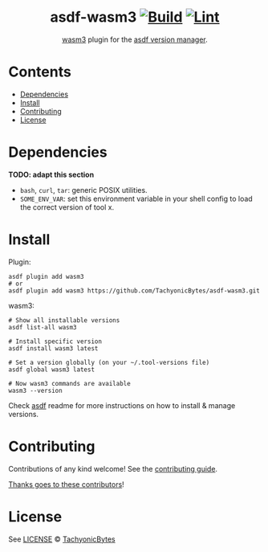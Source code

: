 <div align="center">

# asdf-wasm3 [![Build](https://github.com/TachyonicBytes/asdf-wasm3/actions/workflows/build.yml/badge.svg)](https://github.com/TachyonicBytes/asdf-wasm3/actions/workflows/build.yml) [![Lint](https://github.com/TachyonicBytes/asdf-wasm3/actions/workflows/lint.yml/badge.svg)](https://github.com/TachyonicBytes/asdf-wasm3/actions/workflows/lint.yml)


[wasm3](https://github.com/wasm3/wasm3) plugin for the [asdf version manager](https://asdf-vm.com).

</div>

# Contents

- [Dependencies](#dependencies)
- [Install](#install)
- [Contributing](#contributing)
- [License](#license)

# Dependencies

**TODO: adapt this section**

- `bash`, `curl`, `tar`: generic POSIX utilities.
- `SOME_ENV_VAR`: set this environment variable in your shell config to load the correct version of tool x.

# Install

Plugin:

```shell
asdf plugin add wasm3
# or
asdf plugin add wasm3 https://github.com/TachyonicBytes/asdf-wasm3.git
```

wasm3:

```shell
# Show all installable versions
asdf list-all wasm3

# Install specific version
asdf install wasm3 latest

# Set a version globally (on your ~/.tool-versions file)
asdf global wasm3 latest

# Now wasm3 commands are available
wasm3 --version
```

Check [asdf](https://github.com/asdf-vm/asdf) readme for more instructions on how to
install & manage versions.

# Contributing

Contributions of any kind welcome! See the [contributing guide](contributing.md).

[Thanks goes to these contributors](https://github.com/TachyonicBytes/asdf-wasm3/graphs/contributors)!

# License

See [LICENSE](LICENSE) © [TachyonicBytes](https://github.com/TachyonicBytes/)
